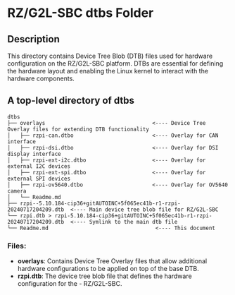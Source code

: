 # RZ/G2L-SBC dtbs Folder

## Description

This directory contains Device Tree Blob (DTB) files used for hardware configuration on the RZ/G2L-SBC platform. DTBs are essential for defining the hardware layout and enabling the Linux kernel to interact with the hardware components.

## A top-level directory of dtbs

```
dtbs                                                  
├── overlays                                  <---- Device Tree Overlay files for extending DTB functionality
│   ├── rzpi-can.dtbo                         <---- Overlay for CAN interface
│   ├── rzpi-dsi.dtbo                         <---- Overlay for DSI display interface
│   ├── rzpi-ext-i2c.dtbo                     <---- Overlay for external I2C devices
│   ├── rzpi-ext-spi.dtbo                     <---- Overlay for external SPI devices
│   ├── rzpi-ov5640.dtbo                      <---- Overlay for OV5640 camera
│   └── Readme.md
├── rzpi--5.10.184-cip36+gitAUTOINC+5f065ec41b-r1-rzpi-20240717204209.dtb  <---- Main device tree blob file for RZ/G2L-SBC
└── rzpi.dtb > rzpi-5.10.184-cip36+gitAUTOINC+5f065ec41b-r1-rzpi-20240717204209.dtb  <---- Symlink to the main dtb file
└── Readme.md                                  <---- This document

```

### Files:
- **overlays**: Contains Device Tree Overlay files that allow additional hardware configurations to be applied on top of the base DTB.
- **rzpi.dtb**: The device tree blob file that defines the hardware configuration for the - RZ/G2L-SBC.